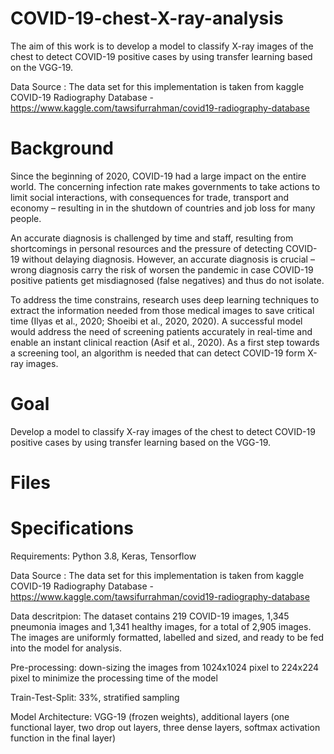 # COVID-19-chest-X-ray-analysis
The aim of this work is to develop a model to classify X-ray images of the chest to detect COVID-19 positive cases by using transfer learning based on the VGG-19.

Data Source : The data set for this implementation is taken from kaggle COVID-19 Radiography Database -  https://www.kaggle.com/tawsifurrahman/covid19-radiography-database

# Background
Since the beginning of 2020, COVID-19 had a large impact on the entire world. The concerning infection rate makes governments to take actions to limit social interactions, with consequences for trade, transport and economy – resulting in in the shutdown of countries and job loss for many people.

An accurate diagnosis is challenged by time and staff, resulting from shortcomings in personal resources and the pressure of detecting COVID-19 without delaying diagnosis. However, an accurate diagnosis is crucial – wrong diagnosis carry the risk of worsen the pandemic in case COVID-19 positive patients get misdiagnosed (false negatives) and thus do not isolate.

To address the time constrains, research uses deep learning techniques to extract the information needed from those medical images to save critical time (Ilyas et al., 2020; Shoeibi et al., 2020, 2020). A successful model would address the need of screening patients accurately in real-time and enable an instant clinical reaction (Asif et al., 2020). As a first step towards a screening tool, an algorithm is needed that can detect COVID-19 form X-ray images.


# Goal
Develop a model to classify X-ray images of the chest to detect COVID-19 positive cases by using transfer learning based on the VGG-19.

# Files

# Specifications

Requirements: Python 3.8, Keras, Tensorflow

Data Source : The data set for this implementation is taken from kaggle COVID-19 Radiography Database - https://www.kaggle.com/tawsifurrahman/covid19-radiography-database

Data descritpion: The dataset contains 219 COVID-19 images, 1,345 pneumonia images and 1,341 healthy images, for a total of 2,905 images. The images are uniformly formatted, labelled and sized, and ready to be fed into the model for analysis.

Pre-processing: down-sizing the images from 1024x1024 pixel to 224x224 pixel to minimize the processing time of the model

Train-Test-Split: 33%, stratified sampling

Model Architecture: VGG-19 (frozen weights), additional layers (one functional layer, two drop out layers, three dense layers, softmax activation function in the final layer)

